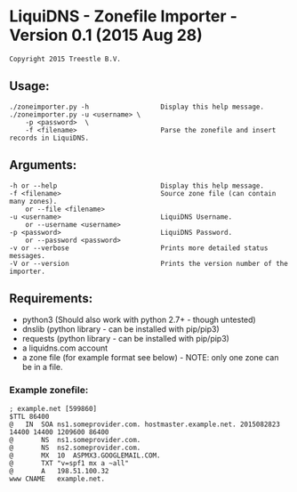 # LiquiDNS - Zonefile Importer - Version 0.1 (2015 Aug 28)
    Copyright 2015 Treestle B.V.
    
## Usage: 
    ./zoneimporter.py -h                  Display this help message.
    ./zoneimporter.py -u <username> \
        -p <password>  \
        -f <filename>                     Parse the zonefile and insert records in LiquiDNS.
## Arguments:
    -h or --help                          Display this help message.
    -f <filename>                         Source zone file (can contain many zones).
        or --file <filename>
    -u <username>                         LiquiDNS Username.
        or --username <username>
    -p <password>                         LiquiDNS Password.
        or --password <password>
    -v or --verbose                       Prints more detailed status messages.
    -V or --version                       Prints the version number of the importer.


## Requirements:
* python3 (Should also work with python 2.7+ - though untested)
* dnslib (python library - can be installed with pip/pip3)
* requests (python library - can be installed with pip/pip3)
* a liquidns.com account
* a zone file (for example format see below) - NOTE: only one zone can be in a file.

### Example zonefile:
    ; example.net [599860]
    $TTL 86400
    @	IN	SOA	ns1.someprovider.com. hostmaster.example.net. 2015082823 14400 14400 1209600 86400
    @		NS	ns1.someprovider.com.
    @		NS	ns2.someprovider.com.
    @		MX	10	ASPMX3.GOOGLEMAIL.COM.
    @		TXT	"v=spf1 mx a ~all"
    @		A	198.51.100.32
    www	CNAME	example.net.
